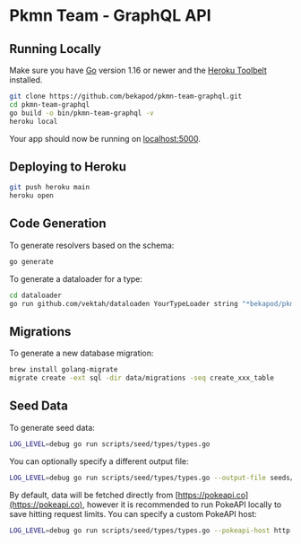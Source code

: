 # Pkmn Team - GraphQL API

## Running Locally

Make sure you have [Go](http://golang.org/doc/install) version 1.16 or newer and the [Heroku Toolbelt](https://toolbelt.heroku.com/) installed.

```sh
git clone https://github.com/bekapod/pkmn-team-graphql.git
cd pkmn-team-graphql
go build -o bin/pkmn-team-graphql -v
heroku local
```

Your app should now be running on [localhost:5000](http://localhost:5000/).

## Deploying to Heroku

```sh
git push heroku main
heroku open
```

## Code Generation

To generate resolvers based on the schema:

```sh
go generate
```

To generate a dataloader for a type:

```sh
cd dataloader
go run github.com/vektah/dataloaden YourTypeLoader string "*bekapod/pkmn-team-graphql/data/model.YourType"
```

## Migrations

To generate a new database migration:

```sh
brew install golang-migrate
migrate create -ext sql -dir data/migrations -seq create_xxx_table
```

## Seed Data

To generate seed data:

```sh
LOG_LEVEL=debug go run scripts/seed/types/types.go
```

You can optionally specify a different output file:

```sh
LOG_LEVEL=debug go run scripts/seed/types/types.go --output-file seeds/something/some-file.sql
```

By default, data will be fetched directly from [https://pokeapi.co](https://pokeapi.co), however it is recommended to run PokeAPI locally to save hitting request limits. You can specify a custom PokeAPI host:

```sh
LOG_LEVEL=debug go run scripts/seed/types/types.go --pokeapi-host http://localhost
```
